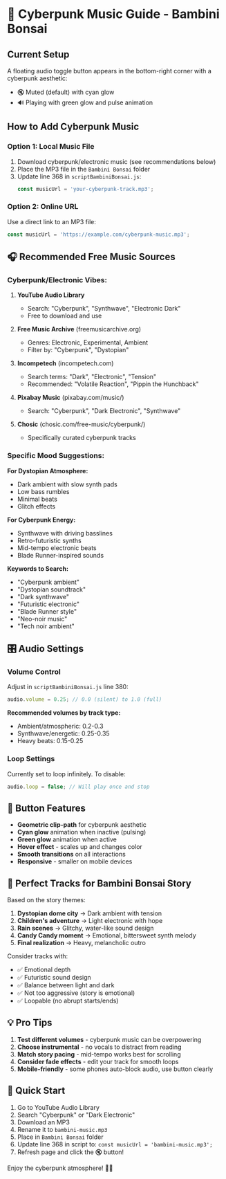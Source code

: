# 🎵 Cyberpunk Music Guide - Bambini Bonsai

## Current Setup
A floating audio toggle button appears in the bottom-right corner with a cyberpunk aesthetic:
- 🔇 Muted (default) with cyan glow
- 🔊 Playing with green glow and pulse animation

## How to Add Cyberpunk Music

### Option 1: Local Music File
1. Download cyberpunk/electronic music (see recommendations below)
2. Place the MP3 file in the `Bambini Bonsai` folder
3. Update line 368 in `scriptBambiniBonsai.js`:
   ```javascript
   const musicUrl = 'your-cyberpunk-track.mp3';
   ```

### Option 2: Online URL
Use a direct link to an MP3 file:
```javascript
const musicUrl = 'https://example.com/cyberpunk-music.mp3';
```

## 🎧 Recommended Free Music Sources

### Cyberpunk/Electronic Vibes:
1. **YouTube Audio Library**
   - Search: "Cyberpunk", "Synthwave", "Electronic Dark"
   - Free to download and use

2. **Free Music Archive** (freemusicarchive.org)
   - Genres: Electronic, Experimental, Ambient
   - Filter by: "Cyberpunk", "Dystopian"

3. **Incompetech** (incompetech.com)
   - Search terms: "Dark", "Electronic", "Tension"
   - Recommended: "Volatile Reaction", "Pippin the Hunchback"

4. **Pixabay Music** (pixabay.com/music/)
   - Search: "Cyberpunk", "Dark Electronic", "Synthwave"

5. **Chosic** (chosic.com/free-music/cyberpunk/)
   - Specifically curated cyberpunk tracks

### Specific Mood Suggestions:

**For Dystopian Atmosphere:**
- Dark ambient with slow synth pads
- Low bass rumbles
- Minimal beats
- Glitch effects

**For Cyberpunk Energy:**
- Synthwave with driving basslines
- Retro-futuristic synths
- Mid-tempo electronic beats
- Blade Runner-inspired sounds

**Keywords to Search:**
- "Cyberpunk ambient"
- "Dystopian soundtrack"
- "Dark synthwave"
- "Futuristic electronic"
- "Blade Runner style"
- "Neo-noir music"
- "Tech noir ambient"

## 🎛️ Audio Settings

### Volume Control
Adjust in `scriptBambiniBonsai.js` line 380:
```javascript
audio.volume = 0.25; // 0.0 (silent) to 1.0 (full)
```

**Recommended volumes by track type:**
- Ambient/atmospheric: 0.2-0.3
- Synthwave/energetic: 0.25-0.35
- Heavy beats: 0.15-0.25

### Loop Settings
Currently set to loop infinitely. To disable:
```javascript
audio.loop = false; // Will play once and stop
```

## 🎨 Button Features
- **Geometric clip-path** for cyberpunk aesthetic
- **Cyan glow** animation when inactive (pulsing)
- **Green glow** animation when active
- **Hover effect** - scales up and changes color
- **Smooth transitions** on all interactions
- **Responsive** - smaller on mobile devices

## 🎼 Perfect Tracks for Bambini Bonsai Story

Based on the story themes:
1. **Dystopian dome city** → Dark ambient with tension
2. **Children's adventure** → Light electronic with hope
3. **Rain scenes** → Glitchy, water-like sound design
4. **Candy Candy moment** → Emotional, bittersweet synth melody
5. **Final realization** → Heavy, melancholic outro

Consider tracks with:
- ✅ Emotional depth
- ✅ Futuristic sound design
- ✅ Balance between light and dark
- ✅ Not too aggressive (story is emotional)
- ✅ Loopable (no abrupt starts/ends)

## 💡 Pro Tips
1. **Test different volumes** - cyberpunk music can be overpowering
2. **Choose instrumental** - no vocals to distract from reading
3. **Match story pacing** - mid-tempo works best for scrolling
4. **Consider fade effects** - edit your track for smooth loops
5. **Mobile-friendly** - some phones auto-block audio, use button clearly

## 🚀 Quick Start
1. Go to YouTube Audio Library
2. Search "Cyberpunk" or "Dark Electronic"
3. Download an MP3
4. Rename it to `bambini-music.mp3`
5. Place in `Bambini Bonsai` folder
6. Update line 368 in script to: `const musicUrl = 'bambini-music.mp3';`
7. Refresh page and click the 🔇 button!

Enjoy the cyberpunk atmosphere! 🌆✨
